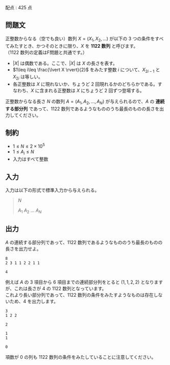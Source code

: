 配点 : $425$ 点

## 問題文

正整数からなる（空でも良い）数列 $X=(X_1,X_2,\ldots)$ が以下の $3$ つの条件をすべてみたすとき、かつそのときに限り、$X$ を **1122 数列** と呼びます。<br>
（1122 数列の定義はF問題と共通です。）

- $\lvert X \rvert$ は偶数である。ここで、$\lvert X \rvert$ は $X$ の長さを表す。
- $1\leq i\leq \frac{\lvert X \rvert}{2}$ をみたす整数 $i$ について、$X_{2i-1}$ と $X_{2i}$ は等しい。
- 各正整数は $X$ に現れないか、ちょうど $2$ 回現れるかのどちらかである。すなわち、$X$ に含まれる正整数は $X$ にちょうど $2$ 回ずつ登場する。

正整数からなる長さ $N$ の数列 $A=(A_1,A_2,\ldots,A_N)$ が与えられるので、$A$ の **連続する部分列** であって、1122 数列であるようなもののうち最長のものの長さを出力してください。

## 制約

- $1\leq N \leq 2\times 10^5$
- $1\leq A_i \leq N$
- 入力はすべて整数

## 入力

入力は以下の形式で標準入力から与えられる。

> $N$
> 
> $A_1$ $A_2$ $\ldots$ $A_N$

## 出力

$A$ の連続する部分列であって、1122 数列であるようなもののうち最長のものの長さを出力せよ。

```input1
8
2 3 1 1 2 2 1 1
```

```output1
4
```

例えば $A$ の $3$ 項目から $6$ 項目までの連続部分列をとると $(1,1,2,2)$ となりますが、これは長さが $4$ の 1122 数列となっています。<br>
これより長い部分列であって、1122 数列の条件をみたすようなものは存在しないため、$4$ を出力します。

```input2
3
1 2 2
```

```output2
2
```

```input3
1
1
```

```output3
0
```

項数が $0$ の列も 1122 数列の条件をみたしていることに注意してください。